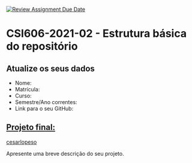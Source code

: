 [![Review Assignment Due Date](https://classroom.github.com/assets/deadline-readme-button-24ddc0f5d75046c5622901739e7c5dd533143b0c8e959d652212380cedb1ea36.svg)](https://classroom.github.com/a/OP3aNSDP)
# **CSI606-2021-02 - Estrutura básica do repositório**

## Atualize os seus dados

- Nome:
- Matrícula:
- Curso:
- Semestre/Ano correntes:
- Link para o seu GitHub:

## [Projeto final:](./Projeto/README.md)
[cesarlopeso](https://github.com/CesarLopesO/)

Apresente uma breve descrição do seu projeto.
